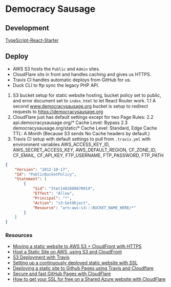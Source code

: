 # Democracy Sausage

## Development

[TypeScript-React-Starter](https://github.com/Microsoft/TypeScript-React-Starter)

## Deploy

*   AWS S3 hosts the `Public` and `Admin` sites.
*   CloudFlare sits in front and handles caching and gives us HTTPS.
*   Travis CI handles automatic deploys from GitHub for us.
*   Duck CLI to ftp sync the legacy PHP API.

1.  S3 bucket setup for static website hosting, bucket policy set to public, and error document set to `index.html` to let React Router work.
    1.1 A second www.democracysausage.org bucket is setup to redirect requests to https://democracysausage.org
2.  CloudFlare just has default settings except for two Page Rules:
    2.2 api.democracysausage.org/\* Cache Level: Bypass
    2.3 democracysausage.org/static/\* Cache Level: Standard, Edge Cache TTL: A Month (Because S3 sends No Cache headers by default.)
3.  Travis CI setup with default settings to pull from `.travis.yml` with environment variables AWS_ACCESS_KEY_ID, AWS_SECRET_ACCESS_KEY, AWS_DEFAULT_REGION, CF_ZONE_ID, CF_EMAIL, CF_API_KEY, FTP_USERNAME, FTP_PASSWORD, FTP_PATH

```json
{
    "Version": "2012-10-17",
    "Id": "PublicBucketPolicy",
    "Statement": [
        {
            "Sid": "Stmt1482880670019",
            "Effect": "Allow",
            "Principal": "*",
            "Action": "s3:GetObject",
            "Resource": "arn:aws:s3:::BUCKET_NAME_HERE/*"
        }
    ]
}
```

### Resources

*   [Moving a static website to AWS S3 + CloudFront with HTTPS](https://medium.com/@willmorgan/moving-a-static-website-to-aws-s3-cloudfront-with-https-1fdd95563106)
*   [Host a Static Site on AWS, using S3 and CloudFront](https://www.davidbaumgold.com/tutorials/host-static-site-aws-s3-cloudfront/)
*   [S3 Deployment with Travis](https://renzo.lucioni.xyz/s3-deployment-with-travis/)
*   [Setting up a continuously deployed static website with SSL](https://blog.kolibri.is/setting-up-a-continuously-deployed-static-website-with-ssl-39670b37b5c6)
*   [Deploying a static site to Github Pages using Travis and Cloudflare](https://jmsbrdy.com/2017/07/deploying-a-static-site-to-github-pages-using-travis-and-cloudflare/)
*   [Secure and fast GitHub Pages with CloudFlare](https://blog.cloudflare.com/secure-and-fast-github-pages-with-cloudflare/)
*   [How to get your SSL for free on a Shared Azure website with CloudFlare](https://www.troyhunt.com/how-to-get-your-ssl-for-free-on-shared/)
